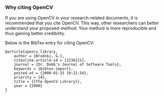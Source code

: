 ### Why citing OpenCV

If you are using OpenCV in your research-related documents, it is
recommended that you cite OpenCV. This way, other researchers can better
understand your proposed-method. Your method is more reproducible and
thus gaining better credibility.

Below is the BibTex entry for citing OpenCV:
```
@article{opencv_library,
    author = {Bradski, G.},
    citeulike-article-id = {2236121},
    journal = {Dr. Dobb's Journal of Software Tools},
    keywords = {bibtex-import},
    posted-at = {2008-01-15 19:21:54},
    priority = {4},
    title = {{The OpenCV Library}},
    year = {2000}
}
```
